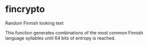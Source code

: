 # fincrypto
Random Finnish looking text 

This function generates combinations of the most common Finnish language syllables until 64 bits of entropy is reached. 
